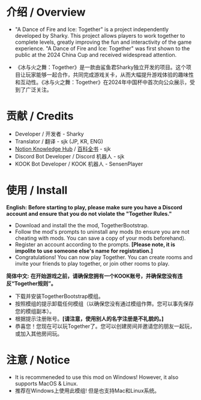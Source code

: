 # 介绍 / Overview
- "A Dance of Fire and Ice: Together" is a project independently developed by Sharky. This project allows players to work together to complete levels, greatly improving the fun and interactivity of the game experience. "A Dance of Fire and Ice: Together" was first shown to the public at the 2024 China Cup and received widespread attention.

- 《冰与火之舞：Together》是一款由鲨鱼君Sharky独立开发的项目。这个项目让玩家能够一起合作，共同完成游戏关卡，从而大幅提升游戏体验的趣味性和互动性。《冰与火之舞：Together》在2024年中国杯中首次向公众展示，受到了广泛关注。

# 贡献 / Credits
- Developer / 开发者 - Sharky
- Translator / 翻译 - sjk (JP, KR, ENG)
- [Notion Knowledge Hub](https://www.notion.so/Together-Knowledge-Hub-e3fe15fe194a40118702ac244b204568?showMoveTo=true) / [百科全书](https://www.notion.so/Together-Knowledge-Hub-e3fe15fe194a40118702ac244b204568?showMoveTo=true) - sjk
- Discord Bot Developer / Discord 机器人 - sjk
- KOOK Bot Developer / KOOK 机器人 - SensenPlayer

# 使用 / Install
**English:**
**Before starting to play, please make sure you have a Discord account and ensure that you do not violate the "Together Rules."**

- Download and install the the mod, TogetherBootstrap.
- Follow the mod's prompts to uninstall any mods (to ensure you are not cheating with mods. You can save a copy of your mods beforehand).
- Register an account according to the prompts. **[Please note, it is impolite to use someone else's name for registration.]**
- Congratulations! You can now play Together. You can create rooms and invite your friends to play together, or join other rooms to play.

**简体中文:**
**在开始游戏之前，请确保您拥有一个KOOK账号，并确保您没有违反“Together规则”。**

- 下载并安装TogetherBootstrap模组。
- 按照模组的提示卸载任何模组（以确保您没有通过模组作弊。您可以事先保存您的模组副本）。
- 根据提示注册账号。**[请注意，使用别人的名字注册是不礼貌的。]**
- 恭喜您！您现在可以玩Together了。您可以创建房间并邀请您的朋友一起玩，或加入其他房间玩。

# 注意 / Notice
- It is recommeneded to use this mod on Windows! However, it also supports MacOS & Linux.
- 推荐在Windows上使用此模组! 但是也支持Mac和Linux系统。
